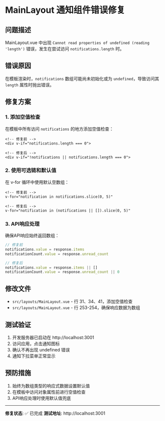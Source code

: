 # MainLayout 通知组件错误修复

## 问题描述
MainLayout.vue 中出现 `Cannot read properties of undefined (reading 'length')` 错误，发生在尝试访问 `notifications.length` 时。

## 错误原因
在模板渲染时，`notifications` 数组可能尚未初始化或为 `undefined`，导致访问其 `length` 属性时抛出错误。

## 修复方案

### 1. 添加空值检查
在模板中所有访问 `notifications` 的地方添加空值检查：

```vue
<!-- 修复前 -->
<div v-if="notifications.length === 0">

<!-- 修复后 -->
<div v-if="!notifications || notifications.length === 0">
```

### 2. 使用可选链和默认值
在 v-for 循环中使用默认空数组：

```vue
<!-- 修复前 -->
v-for="notification in notifications.slice(0, 5)"

<!-- 修复后 -->
v-for="notification in (notifications || []).slice(0, 5)"
```

### 3. API响应处理
确保API响应始终返回数组：

```javascript
// 修复前
notifications.value = response.items
notificationCount.value = response.unread_count

// 修复后
notifications.value = response.items || []
notificationCount.value = response.unread_count || 0
```

## 修改文件
- `src/layouts/MainLayout.vue` - 行 31、34、41，添加空值检查
- `src/layouts/MainLayout.vue` - 行 253-254，确保响应数据为数组

## 测试验证
1. 开发服务器已启动在 http://localhost:3001
2. 访问应用，点击通知图标
3. 确认不再出现 undefined 错误
4. 通知下拉菜单正常显示

## 预防措施
1. 始终为数组类型的响应式数据设置默认值
2. 在模板中访问对象属性前进行空值检查
3. API响应处理时使用默认值兜底

---
**修复状态**: ✅ 已完成
**测试地址**: http://localhost:3001